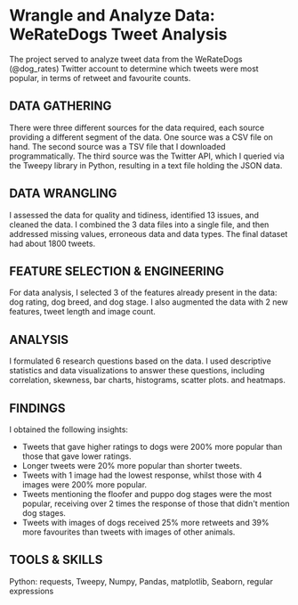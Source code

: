 # Wrangle and Analyze Data: WeRateDogs Tweet Analysis
The project served to analyze tweet data from the WeRateDogs (@dog_rates) Twitter account to determine which tweets were most popular, in terms of retweet and favourite counts.

## DATA GATHERING
There were three different sources for the data required, each source providing a different segment of the data. One source was a CSV file on hand. The second source was a TSV file that I downloaded programmatically. The third source was the Twitter API, which I queried via the Tweepy library in Python, resulting in a text file holding the JSON data.

## DATA WRANGLING
I assessed the data for quality and tidiness, identified 13 issues, and cleaned the data. I combined the 3 data files into a single file, and then addressed missing values, erroneous data and data types. The final dataset had about 1800 tweets.

## FEATURE SELECTION & ENGINEERING
For data analysis, I selected 3 of the features already present in the data: dog rating, dog breed, and dog stage. I also augmented the data with 2 new features, tweet length and image count.

## ANALYSIS
I formulated 6 research questions based on the data. I used descriptive statistics and data visualizations to answer these questions, including correlation, skewness, bar charts, histograms, scatter plots. and heatmaps.

## FINDINGS
I obtained the following insights:
- Tweets that gave higher ratings to dogs were 200% more popular than those that gave lower ratings.
- Longer tweets were 20% more popular than shorter tweets.
- Tweets with 1 image had the lowest response, whilst those with 4 images were 200% more popular.
- Tweets mentioning the floofer and puppo dog stages were the most popular, receiving over 2 times the response of those that didn't mention dog stages.
- Tweets with images of dogs received 25% more retweets and 39% more favourites than tweets with images of other animals.

## TOOLS & SKILLS
Python: requests, Tweepy, Numpy, Pandas, matplotlib, Seaborn, regular expressions